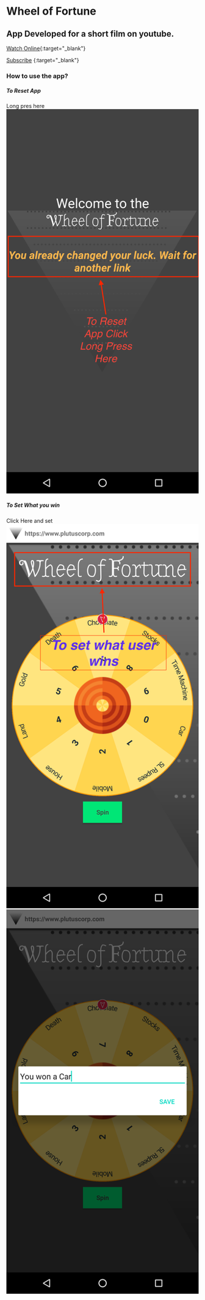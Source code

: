 # Wheel of Fortune

## App Developed for a short film on youtube.
[Watch Online](https://www.youtube.com/watch?v=bbCnia1-EVg){:target="_blank"}

[Subscribe](https://www.youtube.com/channel/UCZJ7JKwSwt1lkjCAhL6Id4w) {:target="_blank"}

### How to use the app?
##### To Reset App
Long pres here
![SC1](https://github.com/eco4ndly/ForthCircle-WheelOfFortune/blob/movie_version/userman/user_man1.png)



##### To Set What you win
Click Here and set
![SC2](https://github.com/eco4ndly/ForthCircle-WheelOfFortune/blob/movie_version/userman/user_man2.png)
![SC3](https://github.com/eco4ndly/ForthCircle-WheelOfFortune/blob/movie_version/userman/user_man3.png)
